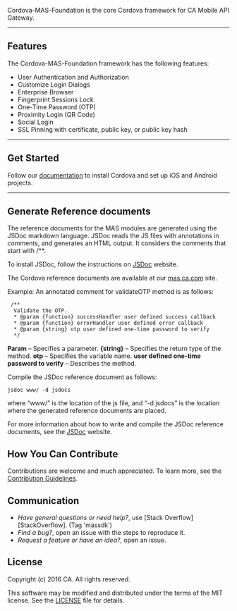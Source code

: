 Cordova-MAS-Foundation is the core Cordova framework for CA Mobile API Gateway.
*********************************************************

## Features
The Cordova-MAS-Foundation framework has the following features:

* User Authentication and Authorization
* Customize Login Dialogs
* Enterprise Browser
* Fingerprint Sessions Lock
* One-Time Password (OTP)
* Proximity Login (QR Code)
* Social Login
* SSL Pinning with certificate, public key, or public key hash

*********************************************************

## Get Started
Follow our [documentation](http://mas.ca.com/docs/) to install Cordova and set up iOS and Android projects.
*********************************************************

## Generate Reference documents

The reference documents for the MAS modules are generated using the JSDoc markdown language. JSDoc reads the JS files with annotations in comments, and generates an HTML output. It considers the comments that start with /**.

To install JSDoc, follow the instructions on [JSDoc](http://usejsdoc.org/) website.

The Cordova reference documents are available at our [mas.ca.com]( http://mas.ca.com/docs/cordova/1.4.00/sdk/) site.

Example:
An annotated comment for validateOTP method is as follows:

```
 /**
  Validate the OTP.
  * @param {function} successHandler user defined success callback
  * @param {function} errorHandler user defined error callback
  * @param {string} otp user defined one-time password to verify
  */
```

**Param** – Specifies a parameter.
**{string}**  – Specifies the return type of the method.
**otp** – Specifies the variable name.
**user defined one-time password to verify** – Describes the method.

Compile the JSDoc reference document as follows:

```
jsdoc www/ -d jsdocs
```

where “www/” is the location of the js file, and “-d jsdocs” is the location where the generated reference documents are placed.

For more information about how to write and compile the JSDoc reference documents, see the [JSDoc](http://usejsdoc.org/) website.

## How You Can Contribute

Contributions are welcome and much appreciated. To learn more, see the [Contribution Guidelines](https://github.com/CAAPIM/Cordova-MAS-Foundation/blob/develop/CONTRIBUTING.md).

## Communication

- *Have general questions or need help?*, use [Stack Overflow][StackOverflow]. (Tag 'massdk')
- *Find a bug?*, open an issue with the steps to reproduce it.
- *Request a feature or have an idea?*, open an issue.

## License
Copyright (c) 2016 CA. All rights reserved.

This software may be modified and distributed under the terms of the MIT license. See the [LICENSE](https://github.com/CAAPIM/Cordova-MAS-Foundation/blob/develop/LICENSE) file for details.
